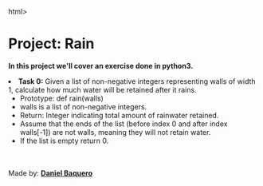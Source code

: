 html>
<h1>Project: Rain</h1>
<p><strong>In this project we'll cover an exercise done in python3.</strong></p>
<body>
<li><strong>Task 0:</strong> Given a list of non-negative integers representing walls of width 1, calculate how much water will be retained after it rains.
<ul>
<li>Prototype: def rain(walls)</li>
<li>walls is a list of non-negative integers.</li>
<li>Return: Integer indicating total amount of rainwater retained.</li>
<li>Assume that the ends of the list (before index 0 and after index walls[-1]) are not walls, meaning they will not retain water.</li>
<li>If the list is empty return 0.</li>
</ul>
</li>
</body>
<br>
<br>
<footer>Made by: <strong><a href="https://github.com/DanielBaquero28">Daniel Baquero</a></strong></footer>
</html>